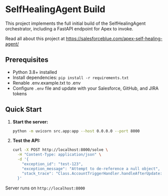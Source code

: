 # SelfHealingAgent Build

This project implements the full initial build of the SelfHealingAgent orchestrator,
including a FastAPI endpoint for Apex to invoke.

Read all about this project at https://salesforceblue.com/apex-self-healing-agent/ 

## Prerequisites

- Python 3.8+ installed
- Install dependencies: `pip install -r requirements.txt`
- Renable .env.example.txt to .env 
- Configure `.env` file and update with your Salesforce, GitHub, and JIRA tokens

## Quick Start

1. **Start the server:**
   ```bash
   python -m uvicorn src.app:app --host 0.0.0.0 --port 8000
   ```

2. **Test the API:**
   ```bash
   curl -X POST http://localhost:8000/solve \
     -H "Content-Type: application/json" \
     -d '{
       "exception_id": "test-123",
       "exception_message": "Attempt to de-reference a null object",
       "stack_trace": "Class.AccountTriggerHandler.handleAfterUpdate: line 14, column 1\nTrigger.AccountTrigger: line 3, column 1"
     }'
   ```

Server runs on `http://localhost:8000` 

